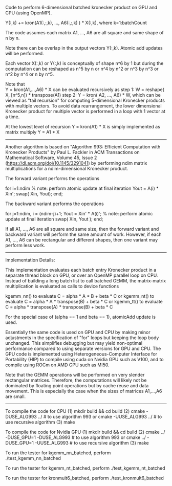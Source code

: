 Code to perform 6-dimensional batched kronecker product on  GPU and CPU (using OpenMP).

Y(:,k) += kron(A1(:,:,k), ..., A6(:,:,k) ) * X(:,k),   where k=1:batchCount

The code assumes  each matrix A1, ..., A6 are all square and same shape of n by n.

Note there can be overlap in the output vectors Y(:,k). Atomic add updates will be performed.

Each vector X(:,k) or Y(:,k) is conceptually  of shape n^6 by 1 but during the computation
can be reshaped as   n^5 by n or   n^4 by n^2 or n^3 by n^3 or n^2 by n^4 or n by n^5.

Note that  
Y = kron(A1,...,A6) * X
can be evaluated recursively as
step 1: W = reshape( X, [n^5,n]) * transpose(A1)
step 2: Y = kron( A2, ..., A6) * W,   which can be viewed as "tail
recursion" for computing 5-dimensional Kronecker products with multiple
vectors. To avoid data rearrangement, the lower dimensional Kronecker
product for multiple vector is performed in a loop with 1 vector at
a time.

At the lowest level of recursion
Y = kron(A1) * X  is simply   implemented as matrix multiply 
Y = A1 * X  

-------------

Another algorithm is based on "Algorithm 993: Efficient Computation with Kronecker Products"
by Paul L. Fackler  in ACM Transactions on Mathematical Software, Volume 45, Issue 2
(https://dl.acm.org/doi/10.1145/3291041)
by performing ndim  matrix multiplications  for a ndim-dimensional Kronecker product.

The forward variant performs the operations

for i=1:ndim
  % note:  perform atomic update at final iteration
  Yout = A(i) * Xin';
  swap( Xin, Yout);
end;

The backward variant performs the operations

for j=1:ndim,
  i = (ndim-j)+1;
  Yout = Xin' * A(i)';
  % note: perform atomic update at final iteration
  swap( Xin, Yout );
end;


If all A1, ..., A6 are all square and same size, then the forward variant
and backward variant will perform the same amount of work. However,
if each A1, ..., A6 can be rectangular and different shapes, then one
variant may perform less work.


---------------

Implementation Details:


This implementation evaluates each batch entry Kronecker product  in a separate
thread block on GPU, or over an OpenMP parallel loop on CPU. Instead
of building a long batch list to call batched GEMM, the matrix-matrix
multiplication is evaluated as calls to device functions

kgemm_nn() to evaluate  C = alpha * A * B + beta * C
or
kgemm_nt() to evaluate  C = alpha * A * transpose(B) + beta * C
or
kgemm_tt() to evaluate  C = alpha * transpose(A) * transpose(B) + beta * C

For the special case of (alpha == 1 and beta == 1), atomicAdd update is used.

Essentially the same code is used on GPU and CPU by making minor
adjustments in the specification of "for" loops but keeping the loop body
unchanged. This simplifies debugging but may yield non-optimal performance
compared to using separate versions for GPU and CPU.  The GPU code is
implemented using Heterogeneous-Computer Interface for Portability (HIP)
to  compile using cuda on Nvidia GPU such as V100,  and to compile using
ROCm on AMD GPU such as MI50.


Note that the GEMM operations will be performed on very slender
rectangular matrices.  Therefore, the computations will likely not be
dominated by floating point operations but by cache reuse and data
movement.  This is especially the case when the sizes of matrices
A1,...,A6 are small.



-----------------

To compile the code for CPU
(1) mkdir build && cd build
(2) 
    cmake -DUSE_ALG993 ../ # to use algorithm 993
or
    cmake -UUSE_ALG993 ../ # to use recursive algorithm
(3) make

To compile the code for Nvidia GPU
(1) mkdir build && cd build
(2) 
cmake ../ -DUSE_GPU=1 -DUSE_ALG993 # to use algorithm 993
or
cmake ../ -DUSE_GPU=1 -UUSE_ALG993 # to use recursive algorithm
(3) make

To run the tester for kgemm_nn_batched, perform
./test_kgemm_nn_batched

To run the tester for kgemm_nt_batched, perform
./test_kgemm_nt_batched

To run the tester for kronmult6_batched, perform
./test_kronmult6_batched



